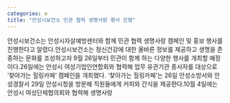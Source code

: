 ```yaml
---
categories: e
title: "안성시보건소 민관 협력 생명사랑 행사 진행"
---
```

안성시보건소는 안성시자살예방센터와 함께 민관 협력 생명사랑 캠페인 및 홍보 행사를 진행한다고 알렸다.안성시보건소는 정신건강에 대한 올바른 정보를 제공하고 생명을 존중하는 문화를 조성하고자 9월 26일부터 민관이 함께 하는 다양한 행사를 개최할 예정이다.26일에는 안성시 여성기업인연합회와 협력해 업무 유관기관 종사자를 대상으로 ‘찾아가는 힐링카페’ 캠페인을 개최했다. ‘찾아가는 힐링카페’는 26일 안성소방서와 안성경찰서 29일 안성시청을 방문해 직원들에게 커피와 간식을 제공한다.10월 4일에는 안성시 여성단체협의회와 협력해 생명사랑